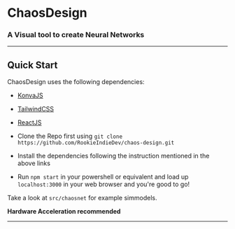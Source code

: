 # ChaosDesign

### A Visual tool to create Neural Networks

---

## Quick Start

ChaosDesign uses the following dependencies:

* [KonvaJS](https://konvajs.org/docs/react/Intro.html)
* [TailwindCSS](https://tailwindcss.com/docs/guides/create-react-app)
* [ReactJS](https://reactjs.org/docs/create-a-new-react-app.html#create-react-app)

* Clone the Repo first using `git clone https://github.com/RookieIndieDev/chaos-design.git`
* Install the dependencies following the instruction mentioned in the above links
* Run `npm start` in your powershell or equivalent and load up `localhost:3000` in your web browser and you're good to go!

Take a look at `src/chaosnet` for example simmodels.

**Hardware Acceleration recommended**

---



